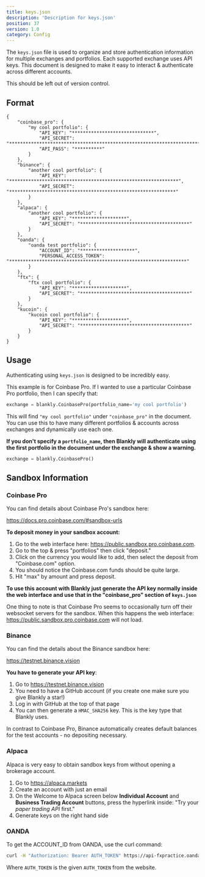 ```yaml
---
title: keys.json
description: 'Description for keys.json'
position: 37
version: 1.0
category: Config
---
```


The `keys.json` file is used to organize and store authentication information for multiple exchanges and portfolios. Each supported exchange uses API keys. This document is designed to make it easy to interact & authenticate across different accounts. 

This should be left out of version control.

## Format

```json[keys.json]
{
    "coinbase_pro": {
        "my cool portfolio": {
            "API_KEY": "******************************",
            "API_SECRET": "**************************************************************************************",
            "API_PASS": "**********"
        }
    },
    "binance": {
        "another cool portfolio": {
            "API_KEY": "**************************************************************",
            "API_SECRET": "*************************************************************"
        }
    },
    "alpaca": {
        "another cool portfolio": {
            "API_KEY": "********************",
            "API_SECRET": "****************************************"
        }
    },
    "oanda": {
        "oanda test portfolio": {
            "ACCOUNT_ID": "********************",
            "PERSONAL_ACCESS_TOKEN": "*****************************************************************"
        }
    },
    "ftx": {
        "ftx cool portfolio": {
            "API_KEY": "********************",
            "API_SECRET": "****************************************"
        }
    },
    "kucoin": {
        "kucoin cool portfolio": {
            "API_KEY": "********************",
            "API_SECRET": "****************************************"
        }
    }
}
```

## Usage

Authenticating using `keys.json` is designed to be incredibly easy.

This example is for Coinbase Pro. If I wanted to use a particular Coinbase Pro portfolio, then I can specify that: 

```python
exchange = blankly.CoinbasePro(portfolio_name='my cool portfolio')	
```

This will find `"my cool portfolio"` under `"coinbase_pro"` in the document. You can use this to have many different portfolios & accounts across exchanges and dynamically use each one.

**If you don't specify a `portfolio_name`, then Blankly will authenticate using the first portfolio in the document under the exchange & show a warning.**

```python
exchange = blankly.CoinbasePro()
```

## Sandbox Information

### Coinbase Pro

You can find details about Coinbase Pro's sandbox here:

https://docs.pro.coinbase.com/#sandbox-urls

**To deposit money in your sandbox account:**

1. Go to the web interface here: https://public.sandbox.pro.coinbase.com. 
2. Go to the top & press "portfolios" then click "deposit." 
3. Click on the currency you would like to add, then select the deposit from "Coinbase.com" option. 
4. You should notice the Coinbase.com funds should be quite large.
5. Hit "max" by amount and press deposit.

**To use this account with Blankly just generate the API key normally inside the web interface and use that in the "coinbase_pro" section of `keys.json`**

One thing to note is that Coinbase Pro seems to occasionally turn off their websocket servers for the sandbox. When this happens the web interface: https://public.sandbox.pro.coinbase.com will not load.

### Binance

You can find the details about the Binance sandbox here:

https://testnet.binance.vision

**You have to generate your API key**:

1. Go to https://testnet.binance.vision
2. You need to have a GitHub account (if you create one make sure you give Blankly a star!)
3. Log in with GitHub at the top of that page
4. You can then generate a `HMAC_SHA256` key. This is the key type that Blankly uses.

In contrast to Coinbase Pro, Binance automatically creates default balances for the test accounts - no depositing necessary.

### Alpaca

Alpaca is very easy to obtain sandbox keys from without opening a brokerage account.

1. Go to https://alpaca.markets
2. Create an account with just an email
3. On the Welcome to Alpaca screen below **Individual Account** and **Business Trading Account** buttons, press the hyperlink inside: "Try your *paper trading API* first."
4. Generate keys on the right hand side

### OANDA

To get the ACCOUNT_ID from OANDA, use the curl command:

```bash
curl -H "Authorization: Bearer AUTH_TOKEN" https://api-fxpractice.oanda.com/v3/accounts
```



Where `AUTH_TOKEN` is the given `AUTH_TOKEN` from the website.

